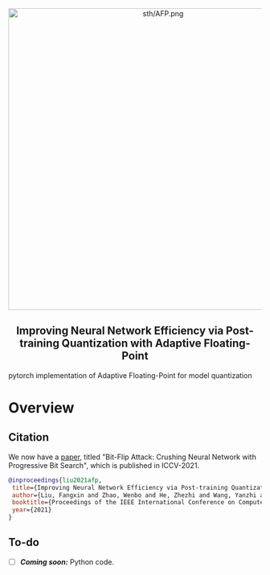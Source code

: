 <div style="text-align:center">
<img src="AFP.png" alt="sth/AFP.png" width="600"/>
<h2>Improving Neural Network Efficiency via Post-training Quantization with Adaptive Floating-Point</h2>
</div>
pytorch implementation of Adaptive Floating-Point for model quantization

# Overview

## Citation

We now have a [paper](#), titled "Bit-Flip Attack: Crushing Neural Network with Progressive Bit Search", which is published in ICCV-2021.
```bibtex
@inproceedings{liu2021afp,
 title={Improving Neural Network Efficiency via Post-training Quantization with Adaptive Floating-Point},
 author={Liu, Fangxin and Zhao, Wenbo and He, Zhezhi and Wang, Yanzhi and Wang, Zongwu Wang and Dai, Changzhi and Liang, Xiaoyao and Jiang, Li},
 booktitle={Proceedings of the IEEE International Conference on Computer Vision (ICCV)},
 year={2021}
}
```

## To-do

- [ ] ***Coming soon:*** Python code.
